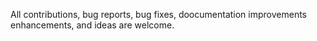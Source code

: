 All contributions, bug reports, bug fixes, doocumentation improvements enhancements, and ideas are welcome.
